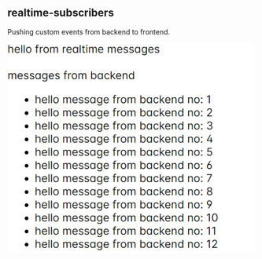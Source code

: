 ##  realtime-subscribers

 Pushing custom events from backend 
 to frontend.
 
![realtime messages](realtime.png)
